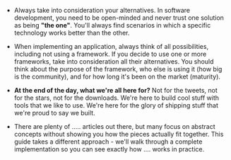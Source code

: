 - Always take into consideration your alternatives. In software development, you need to be open-minded and never trust one solution as being **"the one"**. You'll always find scenarios in which a specific technology works better than the other.

- When implementing an application, always think of all possibilities, including not using a framework. If you decide to use one or more frameworks, take into consideration all their alternatives. You should think about the purpose of the framework, who else is using it (how big is the community), and for how long it's been on the market (maturity).

- **At the end of the day, what we're all here for?** Not for the tweets, not for the stars, not for the downloads. We're here to build cool stuff with tools that we like to use. We're here for the glory of shipping stuff that we're proud to say we built.

- There are plenty of ..... articles out there, but many focus on abstract concepts without showing you how the pieces actually fit together. This guide takes a different approach - we'll walk through a complete implementation so you can see exactly how .... works in practice.


